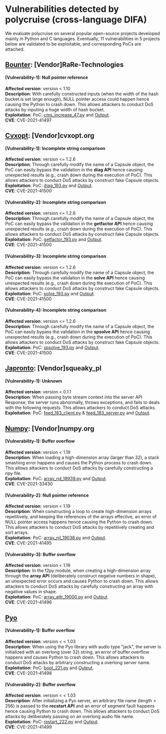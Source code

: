 # Vulnerabilities detected by polycruise (cross-language DIFA)
We evaluate polycruise on several popular open-source projects developed mainly in Python and C languages.
Eventually, 11 vulnerabilities in 5 projects below are validated to be exploitable, and corresponding PoCs are attached.

## [Bounter](https://github.com/RaRe-Technologies/bounter): [Vendor]RaRe-Technologies
#### [Vulnerability-1]: Null pointer reference
**Affected version**: version < 1.10 <br>
**Description**: With carefully constructed inputs (when the width of the hash bucket is set large enough), NULL pointer access could happen hence causing the Python to crash down. This allows attackers to conduct DoS attacks by inputing a huge width of hash bucket.<br>
**Exploitation**: PoC: [cms_increase_47.py](https://github.com/baltsers/polycruise/blob/main/bounter/vulnerability-1/cms_increase_47.py) and [Output](https://github.com/baltsers/polycruise/blob/main/bounter/vulnerability-1/output.txt).<br>
**CVE**: CVE-2021-41497

## [Cvxopt](https://github.com/cvxopt/cvxopt): [Vendor]cvxopt.org
#### [Vulnerability-1]: Incomplete string comparison
**Affected version**: version <= 1.2.6 <br>
**Description**: Through carefully modify the name of a Capsule object, the PoC can easily bypass the validation in the **diag API** hence causing unexpected results (e.g., crash down during the execution of PoC). This allows attackers to conduct DoS attacks by construct fake Capsule objects. <br>
**Exploitation**: PoC: [diag_193.py](https://github.com/baltsers/polycruise/blob/main/cvxopt/vulnerability-1/diag_193.py) and [Output](https://github.com/baltsers/polycruise/blob/main/cvxopt/vulnerability-1/output.txt).<br>
**CVE**: CVE-2021-41500
#### [Vulnerability-2]: Incomplete string comparison
**Affected version**: version <= 1.2.6 <br>
**Description**: Through carefully modify the name of a Capsule object, the PoC can easily bypass the validation in the **getfactor API** hence causing unexpected results (e.g., crash down during the execution of PoC). This allows attackers to conduct DoS attacks by construct fake Capsule objects. <br>
**Exploitation**: PoC: [getfactor_193.py](https://github.com/baltsers/polycruise/blob/main/cvxopt/vulnerability-2/getfactor_193.py) and [Output](https://github.com/baltsers/polycruise/blob/main/cvxopt/vulnerability-2/output.txt).<br>
**CVE**: CVE-2021-41500
#### [Vulnerability-3]: Incomplete string comparison
**Affected version**: version <= 1.2.6 <br>
**Description**: Through carefully modify the name of a Capsule object, the PoC can easily bypass the validation in the **solve API** hence causing unexpected results (e.g., crash down during the execution of PoC). This allows attackers to conduct DoS attacks by construct fake Capsule objects. <br>
**Exploitation**: PoC: [solve_193.py](https://github.com/baltsers/polycruise/blob/main/cvxopt/vulnerability-3/solve_193.py) and [Output](https://github.com/baltsers/polycruise/blob/main/cvxopt/vulnerability-3/output.txt).<br>
**CVE**: CVE-2021-41500
#### [Vulnerability-4]: Incomplete string comparison
**Affected version**: version <= 1.2.6 <br>
**Description**: Through carefully modify the name of a Capsule object, the PoC can easily bypass the validation in the **spsolve API** hence causing unexpected results (e.g., crash down during the execution of PoC). This allows attackers to conduct DoS attacks by construct fake Capsule objects. <br>
**Exploitation**: PoC: [spsolve_193.py](https://github.com/baltsers/polycruise/blob/main/cvxopt/vulnerability-4/spsolve_193.py) and [Output](https://github.com/baltsers/polycruise/blob/main/cvxopt/vulnerability-4/output.txt).<br>
**CVE**: CVE-2021-41500

## [Japronto](https://github.com/squeaky-pl/japronto): [Vendor]squeaky_pl
#### [Vulnerability-1]: Unknown
**Affected version**: version < 0.1.1 <br>
**Description**: When passing byte stream context into the server API Response, the server runs abnormally, throws exceptions, and fails to deals with the following requests. This allows attackers to conduct DoS attacks. <br>
**Exploitation**: PoC: [feed_183_client.py](https://github.com/baltsers/polycruise/blob/main/japronto/vulnerability-1/feed_183_client.py) & [feed_183_server.py](https://github.com/baltsers/polycruise/blob/main/japronto/vulnerability-1/feed_183_server.py) and [Output](https://github.com/baltsers/polycruise/blob/main/japronto/vulnerability-1/output.txt).

## [Numpy](https://github.com/numpy/numpy): [Vendor]numpy.org
#### [Vulnerability-1]: Buffer overflow
**Affected version**: version < 1.19 <br>
**Description**: When loading a high-dimension array (larger than 32), a stack smashing error happens and causes the Python process to crash down. This allows attackers to conduct DoS attacks by carefully constructing a npy file.<br>
**Exploitation**: PoC: [array_nd_18939.py](https://github.com/baltsers/polycruise/blob/main/numpy/vulnerability-1/array_nd_18939.py) and [Output](https://github.com/baltsers/polycruise/blob/main/numpy/vulnerability-1/output.txt).<br>
**CVE**: CVE-2021-33430
#### [Vulnerability-2]: Null pointer reference
**Affected version**: version < 1.19 <br>
**Description**: When constructing a loop to create high-dimension arrays repetitively, and keeping the references of the arrays effective, an error of NULL pointer access happens hence causing the Python to crash down. This allows attackers to conduct DoS attacks by repetitively creating and sort arrays.<br>
**Exploitation**: PoC: [array_nil_19038.py](https://github.com/baltsers/polycruise/blob/main/numpy/vulnerability-2/array_nil_19038.py) and [Output](https://github.com/baltsers/polycruise/blob/main/numpy/vulnerability-2/output.txt).<br>
**CVE**: CVE-2021-41495
#### [Vulnerability-3]: Buffer overflow
**Affected version**: version < 1.19 <br>
**Description**: In the f2py module, when creating a high-dimension array through the **array API** (deliberately construct negative numbers in shape), an unexpected error occurs and causes Python to crash down. This allows attackers to conduct DoS attacks by carefully constructing an array with negative values in shape.<br>
**Exploitation**: PoC: [array_attr_19000.py](https://github.com/baltsers/polycruise/blob/main/numpy/vulnerability-3/array_attr_19000.py) and [Output](https://github.com/baltsers/polycruise/blob/main/numpy/vulnerability-3/output.txt).<br>
**CVE**: CVE-2021-41496
## [Pyo](https://github.com/belangeo/pyo)
#### [Vulnerability-1]: Buffer overflow
**Affected version**: version < < 1.03 <br>
**Description**: When using the Pyo library with audio type "jack", the server is initialized with an overlong (over 32) string, an error of buffer overflow happens and causes Python to crash down. This allows attackers to conduct DoS attacks by arbitrary constructing a overlong server name.<br>
**Exploitation**: PoC: [boot_221.py](https://github.com/baltsers/polycruise/blob/main/pyo/vulnerability-1/boot_221.py) and [Output](https://github.com/baltsers/polycruise/blob/main/pyo/vulnerability-1/output.txt).<br>
**CVE**: CVE-2021-41498
#### [Vulnerability-2]: Buffer overflow
**Affected version**: version < < 1.03 <br>
**Description**: After initializing a Pyo server, an arbitrary file name (length > 256) is passed to the **recstart API** and an error of segment fault happens hence causing Python to crash down. This allows attackers to conduct DoS attacks by deliberately passing on an overlong audio file name.<br>
**Exploitation**: PoC: [restart_222.py](https://github.com/baltsers/polycruise/blob/main/pyo/vulnerability-2/restart_222.py) and [Output](https://github.com/baltsers/polycruise/blob/main/pyo/vulnerability-2/output.txt).<br>
**CVE**: CVE-2021-41499
